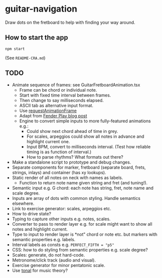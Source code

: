 # guitar-navigation

Draw dots on the fretboard to help with finding your way around.

## How to start the app

```
npm start
```

(See `README-CRA.md`)

## TODO

* Animate sequence of frames: see GuitarFretboardAnimation.tsx
    * Frame can be chord or individual note.
    * Start with fixed time interval between frames.
    * Then change to say milliseconds elapsed.
    * ASCII tab as alternative input format.
    * Use [requestAnimationFrame](https://developer.mozilla.org/en-US/docs/Web/API/window/requestAnimationFrame)
    * Adapt from [Fender Play blog post](https://medium.com/fender-engineering/near-realtime-animations-with-synchronized-audio-in-javascript-6d845afcf1c5)
    * Engine to convert simple inputs to more fully-featured animations e.g.:
        * Could show next chord ahead of time in grey.
        * For scales, arpeggios could show all notes in advance and highlight current one.
        * Input BPM, convert to milliseconds interval. (Test how reliable timing is as function of interval.)
        * How to parse rhythms? What formats out there?
* Make a standalone script to prototype and debug changes.
* Separate components for marker, fretboard (separate board, frets, strings, inlays) and container (has xy lookups).
* Static render of all notes on neck with names as labels.
    * Function to return note name given string and fret (and tuning!).
* Semantic input e.g. G chord: each note has string, fret, note name and scale degree.
* Inputs are array of dots with common styling. Handle semantics elsewhere.
* Link to exercise generator: scales, arpeggios etc.
* How to drive state?
* Typing to capture other inputs e.g. notes, scales.
* Converter to pass to render layer e.g. for scale might want to show all notes and highlight current.
* Type to input to render layer is *not" chord or note etc. but markers with semantic properties e.g. labels.
* Interval labels as consts e.g. `PERFECT_FIFTH = "p5"`
* CSS: how to do styling from semantic properties e.g. scale degree?
* Scales: generate, do not hard-code.
* Metronome/click track (audio and visual).
* Exercise generator for minor pentatonic scale.
* Use [tonal](https://www.npmjs.com/package/tonal) for music theory?
